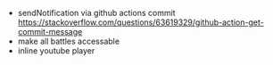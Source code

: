* sendNotification via github actions commit 
  https://stackoverflow.com/questions/63619329/github-action-get-commit-message
* make all battles accessable
* inline youtube player
